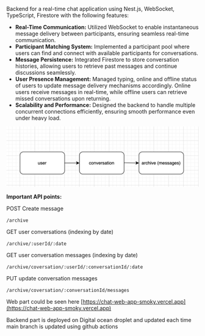 Backend for a real-time chat application using Nest.js, WebSocket, TypeScript, Firestore with the following features:

- **Real-Time Communication:** Utilized WebSocket to enable instantaneous message delivery between participants, ensuring seamless real-time communication.
- **Participant Matching System:** Implemented a participant pool where users can find and connect with available participants for conversations.
- **Message Persistence:** Integrated Firestore to store conversation histories, allowing users to retrieve past messages and continue discussions seamlessly.
- **User Presence Management:** Managed typing, online and offline status of users to update message delivery mechanisms accordingly. Online users receive messages in real-time, while offline users can retrieve missed conversations upon returning.
- **Scalability and Performance:** Designed the backend to handle multiple concurrent connections efficiently, ensuring smooth performance even under heavy load.

<img src="https://github.com/anisa07/chat-backend-app/blob/main/scheme/scheme.png" />

**Important API points:**

POST Create message

```
/archive
```

GET user conversations (indexing by date)

```
/archive/:userId/:date
```

GET user conversation messages (indexing by date)

```
/archive/coversation/:userId/:conversationId/:date
```

PUT update conversation messages

```
/archive/coversation/:conversationId/messages
```

Web part could be seen here [https://chat-web-app-smoky.vercel.app](https://chat-web-app-smoky.vercel.app)

Backend part is deployed on Digital ocean droplet and updated each time main branch is updated using github actions
